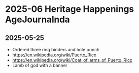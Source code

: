 # 2025-06 Heritage Happenings AgeJournalnda

## 2025-05-25

* Ordered three ring binders and hole punch 
* https://en.wikipedia.org/wiki/Puerto_Rico
* https://en.wikipedia.org/wiki/Coat_of_arms_of_Puerto_Rico
* Lamb of god with a banner